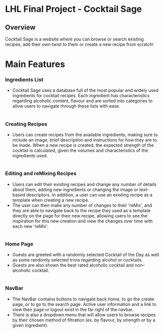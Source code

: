 # LHL Final Project - Cocktail Sage

## Overview

Cocktail Sage is a website where you can browse or search existing recipes, add their own twist to them or create a new recipe from scratch!

#
# Main Features

### Ingredients List
- Cocktail Sage uses a database full of the most popular and widely used ingredients for cocktail recipes. Each ingredient has characteristics regarding alcoholic content, flavour and are sorted into categories to allow users to navigate through these lists with ease.

#
### Creating Recipes
- Users can create recipes from the available ingredients, making sure to include an image, brief description and instructions for how they are to be made. When a new recipe is created, the expected strength of the cocktail is calculated, given the volumes and characteristics of the ingredients used.

#
### Editing and reMixing Recipes
- Users can edit their existing recipes and change any number of details about them, adding new ingredients or changing the image or text-based descriptors. In addition, a user can use an existing recipe as a template when creating a new recipe.
- The user can then make any number of changes to their 'reMix', and they are able to navigate back to the recipe they used as a template directly on the page for their new recipe, allowing users to see the inspiration for this new creation and view the changes over time with each new 'reMix'.

#
### Home Page
- Guests are greeted with a randomly selected Cocktail of the Day as well as some randomly selected trivia regarding alcohol or cocktails.
- Guests are also shown the best rated alcoholic cocktail and non-alcoholic cocktail.

#
### NavBar
- The NavBar contains buttons to navigate back home, to go the create page, or to go to the search page. Active user information and a link to view their page or logout exist in the far right of the navbar.
- There is also a dropdown menu that will allow users to browse recipes by their chosen method of filtration (ex. by flavour, by strength or by a given ingredient).






